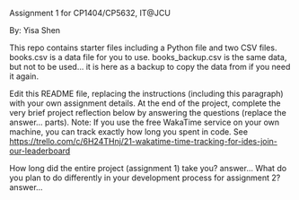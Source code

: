 Assignment 1 for CP1404/CP5632, IT@JCU

By: Yisa Shen

This repo contains starter files including a Python file and two CSV files.
books.csv is a data file for you to use.
books_backup.csv is the same data, but not to be used... it is here as a backup to copy the data from if you need it again.

Edit this README file, replacing the instructions (including this paragraph) with your own assignment details.
At the end of the project, complete the very brief project reflection below by answering the questions (replace the answer... parts).
Note: If you use the free WakaTime service on your own machine, you can track exactly how long you spent in code.
See https://trello.com/c/6H24THnj/21-wakatime-time-tracking-for-ides-join-our-leaderboard

How long did the entire project (assignment 1) take you?
answer...
What do you plan to do differently in your development process for assignment 2?
answer...
